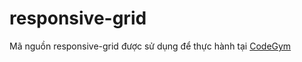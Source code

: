 # responsive-grid
Mã nguồn responsive-grid được sử dụng để thực hành tại [CodeGym](https://codegym.vn) 
